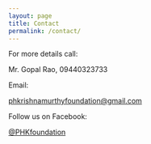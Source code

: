 ```yaml
---
layout: page
title: Contact
permalink: /contact/
---
```


For more details call:

Mr. Gopal Rao, 09440323733

Email:

[phkrishnamurthyfoundation@gmail.com](mailto:phkrishnamurthyfoundation@gmail.com)

Follow us on Facebook:

<a href="https://www.facebook.com/PHKfoundation">@PHKfoundation</a>
<br>
<br>